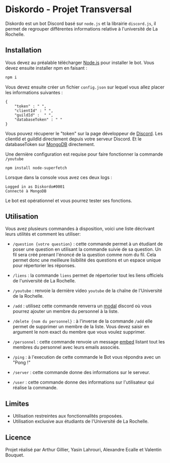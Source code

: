 # Diskordo - Projet Transversal

Diskordo est un bot Discord basé sur ``node.js`` et la librairie ``discord.js``, il permet de regrouper différentes informations relative à l'université de La Rochelle.

## Installation

Vous devez au préalable télécharger [Node.js](https://nodejs.org/) pour installer le bot. Vous devez ensuite installer npm en faisant :

```bash
npm i
```

Vous devez ensuite créer un fichier ``config.json`` sur lequel vous allez placer les informations suivantes :

```
{
    "token" : " ",
    "clientId" : " ",
    "guildId" :  " ",
    "databaseToken" : " " 
}
```

Vous pouvez récuperer le "token" sur la page développeur de [Discord](https://discord.com/developers/applications). Les clientId et guildId directement depuis votre serveur Discord. Et le databaseToken sur [MongoDB](https://www.mongodb.com/fr-fr) directement.


Une dernière configuration est requise pour faire fonctionner la commande ``/youtube`` 

```
npm install node-superfetch
```


Lorsque dans la console vous avez ces deux logs : 
```
Logged in as Diskordo#0001
Connecté à MongoDB
```
Le bot est opérationnel et vous pourrez tester ses fonctions.

## Utilisation

Vous avez plusieurs commandes à disposition, voici une liste décrivant leurs utilités et comment les utiliser:

- ``/question {votre question}`` : cette commande permet à un étudiant de poser une question en utilisant la commande suivie de sa question. Un fil sera créé prenant l'énoncé de la question comme nom du fil. Cela permet donc une meilleure lisibilité des questions et un espace unique pour répertorier les réponses.

- ``/liens`` : la commande ``liens`` permet de répertorier tout les liens officiels de l'université de La Rochelle. 

- ``/youtube`` : renvoie la dernière video ``youtube`` de la chaîne de l'Université de la Rochelle.

- ``/add`` : utilisez cette commande renverra un [modal](https://discordjs.guide/interactions/modals.html#building-and-responding-with-modals) discord où vous pourrez ajouter un membre du personnel à la liste.

- ``/delete {nom du personnel}`` : à l'inverse de la commande ``/add`` elle permet de supprimer un membre de la liste. Vous devez saisir en argument le nom exact du membre que vous voulez supprimer.

- ``/personnel`` : cette commande renvoie un message [embed](https://discordjs.guide/popular-topics/embeds.html#embed-preview) listant tout les membres du personnel avec leurs emails associés.

- ``/ping`` : à l'execution de cette commande le Bot vous répondra avec un "Pong !"

- ``/server`` : cette commande donne des informations sur le serveur.

- ``/user`` : cette commande donne des informations sur l'utilisateur qui réalise la commande.

## Limites

- Utilisation restreintes aux fonctionnalités proposées.
- Utilisation exclusive aux étudiants de l'Université de La Rochelle.

## Licence

Projet réalisé par Arthur Gillier, Yasin Lahrouri, Alexandre Ecalle et Valentin Bouquet.
